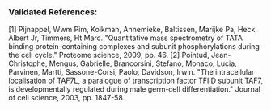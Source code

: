 ### Validated References: 
[1] Pijnappel, Wwm Pim, Kolkman, Annemieke, Baltissen, Marijke Pa, Heck, Albert Jr, Timmers, Ht Marc. "Quantitative mass spectrometry of TATA binding protein-containing complexes and subunit phosphorylations during the cell cycle." Proteome science, 2009, pp. 46.
[2] Pointud, Jean-Christophe, Mengus, Gabrielle, Brancorsini, Stefano, Monaco, Lucia, Parvinen, Martti, Sassone-Corsi, Paolo, Davidson, Irwin. "The intracellular localisation of TAF7L, a paralogue of transcription factor TFIID subunit TAF7, is developmentally regulated during male germ-cell differentiation." Journal of cell science, 2003, pp. 1847-58.

